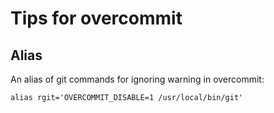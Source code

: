 # Tips for overcommit

## Alias

An alias of git commands for ignoring warning in overcommit:

```
alias rgit='OVERCOMMIT_DISABLE=1 /usr/local/bin/git'
```
